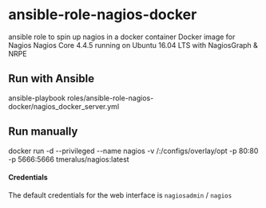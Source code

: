 # ansible-role-nagios-docker
ansible role to spin up nagios in a docker container
Docker image for Nagios
Nagios Core 4.4.5 running on Ubuntu 16.04 LTS with NagiosGraph & NRPE

## Run with Ansible  
 ansible-playbook roles/ansible-role-nagios-docker/nagios_docker_server.yml

## Run manually
docker run -d --privileged --name nagios -v /:/configs/overlay/opt -p 80:80 -p 5666:5666 tmeralus/nagios:latest

#### Credentials
The default credentials for the web interface is `nagiosadmin` / `nagios`
